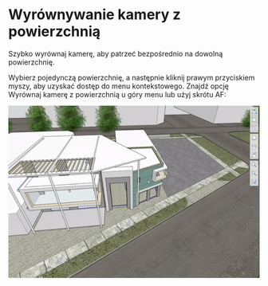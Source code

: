 # Wyrównywanie kamery z powierzchnią

Szybko wyrównaj kamerę, aby patrzeć bezpośrednio na dowolną powierzchnię.

Wybierz pojedynczą powierzchnię, a następnie kliknij prawym przyciskiem myszy, aby uzyskać dostęp do menu kontekstowego. Znajdź opcję Wyrównaj kamerę z powierzchnią u góry menu lub użyj skrótu AF:

![](../.gitbook/assets/alignwithface.gif)
